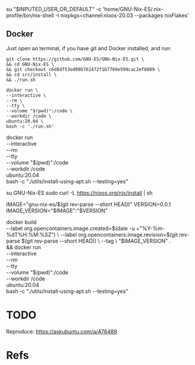 
su "$INPUTED_USER_OR_DEFAULT" -c 'home/GNU-Nix-ES/.nix-profile/bin/nix-shell -I nixpkgs=channel:nixos-20.03 --packages nixFlakes'

## Docker

Just open an terminal, if you have git and Docker installed, and run:

```
git clone https://github.com/GNU-ES/GNU-Nix-ES.git \
&& cd GNU-Nix-ES \
&& git checkout c6d8df53ed09b762472f1b7789e599cac2ef8809 \
&& cd src/install \
&& ./run.sh
```

```
docker run \
--interactive \
--rm \
--tty \
--volume "$(pwd)":/code \
--workdir /code \
ubuntu:20.04 \
bash -c './run.sh'
```

docker run \
--interactive \
--rm \
--tty \
--volume "$(pwd)":/code \
--workdir /code \
ubuntu:20.04 \
bash -c "./utils/install-using-apt.sh --testing=yes"


su GNU-Nix-ES
sudo curl -L https://nixos.org/nix/install | sh

IMAGE="gnu-nix-es/$(git rev-parse --short HEAD)"
VERSION=0.0.1
IMAGE_VERSION="$IMAGE":"$VERSION"

docker build \
--label org.opencontainers.image.created=$(date -u +"%Y-%m-%dT%H:%M:%SZ") \
--label org.opencontainers.image.revision=$(git rev-parse $(git rev-parse --short HEAD)) \
--tag \
"$IMAGE_VERSION" . \
&& docker run \
--interactive \
--rm \
--tty \
--volume "$(pwd)":/code \
--workdir /code \
ubuntu:20.04 \
bash -c "./utils/install-using-apt.sh --testing=yes"

# TODO

Reproduce:
https://askubuntu.com/a/476489



# Refs


